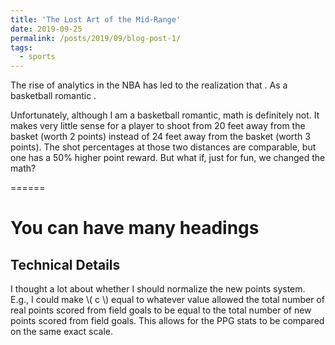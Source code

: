 ```yaml
---
title: 'The Lost Art of the Mid-Range'
date: 2019-09-25
permalink: /posts/2019/09/blog-post-1/
tags:
  - sports
---
```


The rise of analytics in the NBA has led to the realization that . As a basketball romantic .

Unfortunately, although I am a basketball romantic, math is definitely not. It makes very little sense for a player to shoot from 20 feet away from the basket (worth 2 points) instead of 24 feet away from the basket (worth 3 points). The shot percentages at those two distances are comparable, but one has a 50% higher point reward. But what if, just for fun, we changed the math?


======

You can have many headings
======

Technical Details
------
I thought a lot about whether I should normalize the new points system. E.g., I could make \\( c \\) equal to whatever value allowed the total number of real points scored from field goals to be equal to the total number of new points scored from field goals. This allows for the PPG stats to be compared on the same exact scale. 